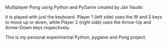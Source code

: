 Multiplayer Pong using Python and PyGame created by Jan Vaudo

It is played with just the keyboard. Player 1 (left side) uses the W and S keys to move up or down, while Player 2 (right side) uses the Arrow-Up and Arrow-Down keys respectively.

This is my personal experimental Python, pygame and Pong project.
